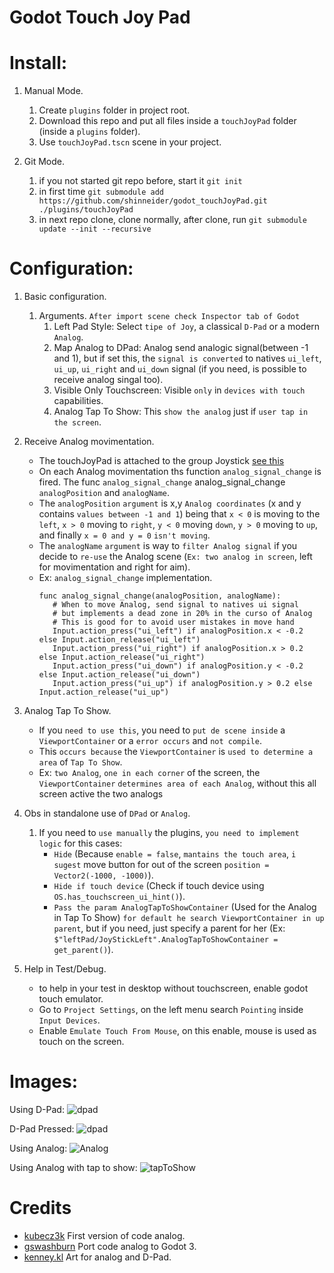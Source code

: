 # Godot Touch Joy Pad

# Install:

1. Manual Mode.

   1. Create `plugins` folder in project root.
   1. Download this repo and put all files inside a `touchJoyPad` folder (inside a `plugins` folder).
   1. Use `touchJoyPad.tscn` scene in your project.

1. Git Mode.
   1. if you not started git repo before, start it `git init`
   1. in first time `git submodule add https://github.com/shinneider/godot_touchJoyPad.git ./plugins/touchJoyPad`
   1. in next repo clone, clone normally, after clone, run `git submodule update --init --recursive`

# Configuration:

1. Basic configuration.

   1. Arguments.
      `After import scene check Inspector tab of Godot` <br />
      1. Left Pad Style:
         Select `tipe of Joy`, a classical `D-Pad` or a modern `Analog`.
      1. Map Analog to DPad:
         Analog send analogic signal(between -1 and 1), but if set this, the `signal is converted` to natives `ui_left`, `ui_up`, `ui_right` and `ui_down` signal (if you need, is possible to receive analog singal too).
      1. Visible Only Touchscreen:
         Visible `only` in `devices with touch` capabilities.
      1. Analog Tap To Show:
         This `show the analog` just if `user tap in the screen`.

1. Receive Analog movimentation.
   - The touchJoyPad is attached to the group Joystick [see this](https://docs.godotengine.org/en/stable/getting_started/step_by_step/scripting_continued.html#groups)
   - On each Analog movimentation ths function `analog_signal_change` is fired. The func `analog_signal_change` analog_signal_change `analogPosition` and `analogName`.
   - The `analogPosition` `argument` is x,y `Analog coordinates` (x and y contains `values between -1 and 1`) being that `x < 0` is moving to the `left`, `x > 0` moving to `right`, `y < 0` moving `down`, `y > 0` moving to `up`, and finally `x = 0 and y = 0` `isn't moving`.
   - The `analogName` `argument` is way to `filter Analog signal` if you decide to `re-use` the Analog scene (`Ex: two analog in screen`, left for movimentation and right for aim).
   - Ex: `analog_signal_change` implementation.
     ```
     func analog_signal_change(analogPosition, analogName):
        # When to move Analog, send signal to natives ui signal
        # but implements a dead zone in 20% in the curso of Analog
        # This is good for to avoid user mistakes in move hand
        Input.action_press("ui_left") if analogPosition.x < -0.2 else Input.action_release("ui_left")
        Input.action_press("ui_right") if analogPosition.x > 0.2 else Input.action_release("ui_right")
        Input.action_press("ui_down") if analogPosition.y < -0.2 else Input.action_release("ui_down")
        Input.action_press("ui_up") if analogPosition.y > 0.2 else Input.action_release("ui_up")
     ```
1. Analog Tap To Show.

   - If you `need to use this`, you need to `put de scene inside` a `ViewportContainer` or a `error occurs` and `not compile`.
   - This `occurs because` the `ViewportContainer` is `used to determine a area` of `Tap To Show`.
   - Ex: `two Analog`, `one in each corner` of the screen, the `ViewportContainer` `determines area of each Analog`, without this all screen active the two analogs

1. Obs in standalone use of `DPad` or `Analog`.

   1. If you need to `use manually` the plugins, `you need to implement logic` for this cases:
      - `Hide` (Because `enable = false`, `mantains the touch area`, `i sugest` move button for out of the screen `position = Vector2(-1000, -1000)`).
      - `Hide if touch device` (Check if touch device using `OS.has_touchscreen_ui_hint()`).
      - `Pass the param AnalogTapToShowContainer` (Used for the Analog in Tap To Show) `for default he search ViewportContainer in up parent`, but if you need, just specify a parent for her (Ex: `$"leftPad/JoyStickLeft".AnalogTapToShowContainer = get_parent()`).

1. Help in Test/Debug.
   - to help in your test in desktop without touchscreen, enable godot touch emulator.
   - Go to `Project Settings`, on the left menu search `Pointing` inside `Input Devices`.
   - Enable `Emulate Touch From Mouse`, on this enable, mouse is used as touch on the screen.

# Images:

Using D-Pad:
![dpad](https://user-images.githubusercontent.com/30196992/92304229-fe015880-ef73-11ea-8120-beacaa78294e.png)

D-Pad Pressed:
![dpad](https://user-images.githubusercontent.com/30196992/92304254-28ebac80-ef74-11ea-801e-3527085a580a.png)

Using Analog:
![Analog](https://user-images.githubusercontent.com/30196992/92304218-e1652080-ef73-11ea-92ac-f13773f30432.png)

Using Analog with tap to show:
![tapToShow](https://user-images.githubusercontent.com/30196992/92304186-8d5a3c00-ef73-11ea-93ec-fe3e1c842711.png)

# Credits

- [kubecz3k](https://godotengine.org/qa/user/kubecz3k) First version of code analog.
- [gswashburn](https://godotengine.org/qa/user/gswashburn) Port code analog to Godot 3.
- [kenney.kl](https://www.kenney.nl/assets/onscreen-controls) Art for analog and D-Pad.
